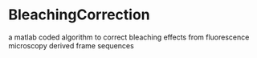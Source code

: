 # BleachingCorrection
a matlab coded algorithm to correct bleaching effects from fluorescence microscopy derived frame sequences
